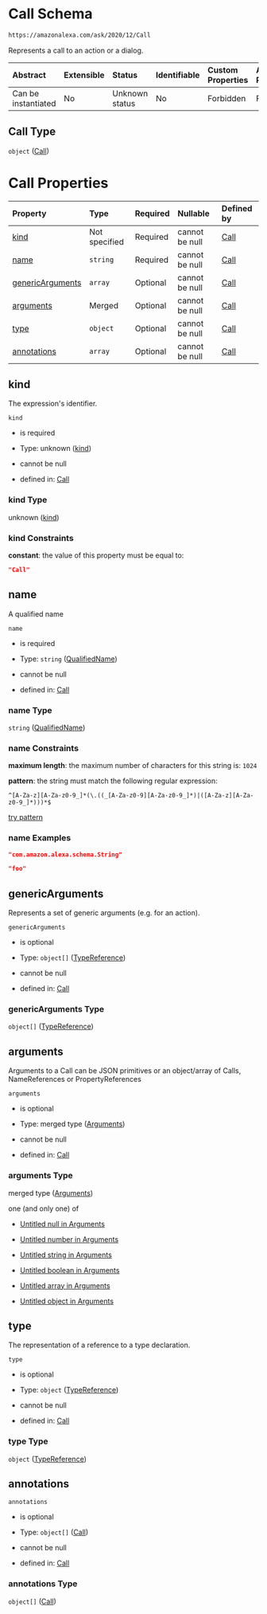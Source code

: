# Call Schema

```txt
https://amazonalexa.com/ask/2020/12/Call
```

Represents a call to an action or a dialog.

| Abstract            | Extensible | Status         | Identifiable | Custom Properties | Additional Properties | Access Restrictions | Defined In                                                  |
| :------------------ | :--------- | :------------- | :----------- | :---------------- | :-------------------- | :------------------ | :---------------------------------------------------------- |
| Can be instantiated | No         | Unknown status | No           | Forbidden         | Forbidden             | none                | [Call.json](../../schemas/Call.json "open original schema") |

## Call Type

`object` ([Call](call.md))

# Call Properties

| Property                              | Type          | Required | Nullable       | Defined by                                                                                                                      |
| :------------------------------------ | :------------ | :------- | :------------- | :------------------------------------------------------------------------------------------------------------------------------ |
| [kind](#kind)                         | Not specified | Required | cannot be null | [Call](call-properties-kind.md "https://amazonalexa.com/ask/2020/12/Call#/properties/kind")                                     |
| [name](#name)                         | `string`      | Required | cannot be null | [Call](actiondeclaration-properties-qualifiedname.md "https://amazonalexa.com/ask/2020/12/QualifiedName#/properties/name")      |
| [genericArguments](#genericarguments) | `array`       | Optional | cannot be null | [Call](call-properties-genericarguments.md "https://amazonalexa.com/ask/2020/12/GenericArguments#/properties/genericArguments") |
| [arguments](#arguments)               | Merged        | Optional | cannot be null | [Call](call-properties-arguments.md "https://amazonalexa.com/ask/2020/12/Arguments#/properties/arguments")                      |
| [type](#type)                         | `object`      | Optional | cannot be null | [Call](actiondeclaration-properties-typereference.md "https://amazonalexa.com/ask/2020/12/TypeReference#/properties/type")      |
| [annotations](#annotations)           | `array`       | Optional | cannot be null | [Call](call-properties-annotations.md "https://amazonalexa.com/ask/2020/12/Call#/properties/annotations")                       |

## kind

The expression's identifier.

`kind`

*   is required

*   Type: unknown ([kind](call-properties-kind.md))

*   cannot be null

*   defined in: [Call](call-properties-kind.md "https://amazonalexa.com/ask/2020/12/Call#/properties/kind")

### kind Type

unknown ([kind](call-properties-kind.md))

### kind Constraints

**constant**: the value of this property must be equal to:

```json
"Call"
```

## name

A qualified name

`name`

*   is required

*   Type: `string` ([QualifiedName](actiondeclaration-properties-qualifiedname.md))

*   cannot be null

*   defined in: [Call](actiondeclaration-properties-qualifiedname.md "https://amazonalexa.com/ask/2020/12/QualifiedName#/properties/name")

### name Type

`string` ([QualifiedName](actiondeclaration-properties-qualifiedname.md))

### name Constraints

**maximum length**: the maximum number of characters for this string is: `1024`

**pattern**: the string must match the following regular expression:&#x20;

```regexp
^[A-Za-z][A-Za-z0-9_]*(\.((_[A-Za-z0-9][A-Za-z0-9_]*)|([A-Za-z][A-Za-z0-9_]*)))*$
```

[try pattern](https://regexr.com/?expression=%5E%5BA-Za-z%5D%5BA-Za-z0-9_%5D*\(%5C.\(\(_%5BA-Za-z0-9%5D%5BA-Za-z0-9_%5D*\)%7C\(%5BA-Za-z%5D%5BA-Za-z0-9_%5D*\)\)\)*%24 "try regular expression with regexr.com")

### name Examples

```json
"com.amazon.alexa.schema.String"
```

```json
"foo"
```

## genericArguments

Represents a set of generic arguments (e.g. for an action).

`genericArguments`

*   is optional

*   Type: `object[]` ([TypeReference](actiondeclaration-properties-typereference.md))

*   cannot be null

*   defined in: [Call](call-properties-genericarguments.md "https://amazonalexa.com/ask/2020/12/GenericArguments#/properties/genericArguments")

### genericArguments Type

`object[]` ([TypeReference](actiondeclaration-properties-typereference.md))

## arguments

Arguments to a Call can be JSON primitives or an object/array of Calls, NameReferences or PropertyReferences

`arguments`

*   is optional

*   Type: merged type ([Arguments](call-properties-arguments.md))

*   cannot be null

*   defined in: [Call](call-properties-arguments.md "https://amazonalexa.com/ask/2020/12/Arguments#/properties/arguments")

### arguments Type

merged type ([Arguments](call-properties-arguments.md))

one (and only one) of

*   [Untitled null in Arguments](arguments-oneof-0.md "check type definition")

*   [Untitled number in Arguments](arguments-oneof-1.md "check type definition")

*   [Untitled string in Arguments](arguments-oneof-2.md "check type definition")

*   [Untitled boolean in Arguments](arguments-oneof-3.md "check type definition")

*   [Untitled array in Arguments](arguments-oneof-4.md "check type definition")

*   [Untitled object in Arguments](arguments-oneof-5.md "check type definition")

## type

The representation of a reference to a type declaration.

`type`

*   is optional

*   Type: `object` ([TypeReference](actiondeclaration-properties-typereference.md))

*   cannot be null

*   defined in: [Call](actiondeclaration-properties-typereference.md "https://amazonalexa.com/ask/2020/12/TypeReference#/properties/type")

### type Type

`object` ([TypeReference](actiondeclaration-properties-typereference.md))

## annotations



`annotations`

*   is optional

*   Type: `object[]` ([Call](actiondeclaration-properties-annotations-call.md))

*   cannot be null

*   defined in: [Call](call-properties-annotations.md "https://amazonalexa.com/ask/2020/12/Call#/properties/annotations")

### annotations Type

`object[]` ([Call](actiondeclaration-properties-annotations-call.md))
